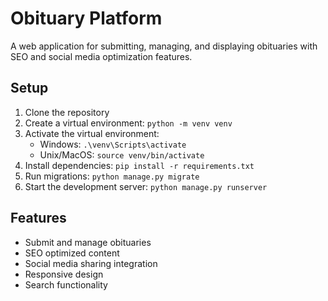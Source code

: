 # Obituary Platform

A web application for submitting, managing, and displaying obituaries with SEO and social media optimization features.

## Setup

1. Clone the repository
2. Create a virtual environment: `python -m venv venv`
3. Activate the virtual environment:
   - Windows: `.\venv\Scripts\activate`
   - Unix/MacOS: `source venv/bin/activate`
4. Install dependencies: `pip install -r requirements.txt`
5. Run migrations: `python manage.py migrate`
6. Start the development server: `python manage.py runserver`

## Features

- Submit and manage obituaries
- SEO optimized content
- Social media sharing integration
- Responsive design
- Search functionality
